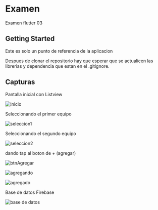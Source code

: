 # Examen

Examen flutter 03

## Getting Started

Este es solo un punto de referencia de la aplicacion

Despues de clonar el repositorio hay que esperar que se actualicen las librerias y dependencia que estan en el .gitignore.

## Capturas 
Pantalla inicial con Listview

![inicio](https://user-images.githubusercontent.com/51868764/138213803-cdb88986-f738-4302-a7b6-ac7cc9f36d86.png)

Seleccionando el primer equipo

![seleccion1](https://user-images.githubusercontent.com/51868764/138213961-91ad2ad5-2fb7-418b-b032-f4fa92b4c2ef.png)

Seleccionando el segundo equipo

![seleccion2](https://user-images.githubusercontent.com/51868764/138213915-6ff3b830-d530-410b-ba2a-b8590e8b2e25.png)

dando tap al boton de + (agregar)

![btnAgregar](https://user-images.githubusercontent.com/51868764/138214038-4665c1d3-40a4-4960-81c1-9ffd64711080.png)

![agregando](https://user-images.githubusercontent.com/51868764/138214382-70a486a3-8c2b-491f-a244-8e027698c14b.png)

![agregado](https://user-images.githubusercontent.com/51868764/138214420-b8ea49a9-ee5b-479a-9963-c3f8f5f8e60a.png)

Base de datos Firebase

![base de datos](https://user-images.githubusercontent.com/51868764/138214555-d991e1b3-1657-4dfa-b012-8475799b071e.png)


